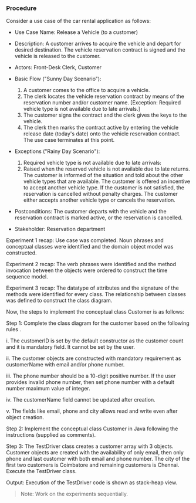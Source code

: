 ### Procedure

Consider a use case of the car rental application as follows:

* Use Case Name: Release a Vehicle (to a customer)
* Description: A customer arrives to acquire the vehicle and depart for desired destination. The vehicle reservation contract is signed and the vehicle is released to the customer.
* Actors: Front-Desk Clerk, Customer
* Basic Flow ("Sunny Day Scenario"): 
    1.    A customer comes to the office to acquire a vehicle.
    2.    The clerk locates the vehicle reservation contract by means of the reservation number and/or customer name. [Exception: Required vehicle type is not available due to late arrivals.]
    3.    The customer signs the contract and the clerk gives the keys to the vehicle.
    4.    The clerk then marks the contract active by entering the vehicle release date (today's date) onto the vehicle reservation contract. The use case terminates at this point.
* Exceptions ("Rainy Day Scenario"):
 
    1. Required vehicle type is not available due to late arrivals:
    2. Raised when the reserved vehicle is not available due to late returns. The customer is informed of the situation and told about the other vehicle types that are available. The customer is offered an incentive to accept another vehicle type. If the customer is not satisfied, the reservation is cancelled without penalty charges. The customer either accepts another vehicle type or cancels the reservation.
* Postconditions: The customer departs with the vehicle and the reservation contract is marked active, or the reservation is cancelled.
* Stakeholder: Reservation department

Experiment 1 recap: Use case was completed. Noun phrases and conceptual classes were identified and the domain object model was constructed.

Experiment 2 recap: The verb phrases were identified and the method invocation between the objects were ordered to construct the time sequence model.

Experiment 3 recap: The datatype of attributes and the signature of the methods were identified for every class. The relationship between classes was defined to construct the class diagram.

Now, the steps to implement the conceptual class Customer is as follows:

Step 1: Complete the class diagram for the customer based on the following rules .

i. The customerID is set by the default constructor as the customer count and it is mandatory field. It cannot be set by the user.

ii. The customer objects are constructed with mandatory requirement as customerName with email and/or phone number.

iii. The phone number should be a 10-digit positive number. If the user provides invalid phone number, then set phone number with a default number maximum value of integer.

iv. The customerName field cannot be updated after creation.

v. The fields like email, phone and city allows read and write even after object creation.

Step 2: Implement the conceptual class Customer in Java following the instructions (supplied as comments).

Step 3: The TestDriver class creates a customer array with 3 objects. Customer objects are created with the availability of only email, then only phone and last customer with both email and phone number. The city of the first two customers is Coimbatore and remaining customers is Chennai. Execute the TestDriver class.

Output: Execution of the TestDriver code is shown as stack-heap view.

>Note: Work on the experiments sequentially.